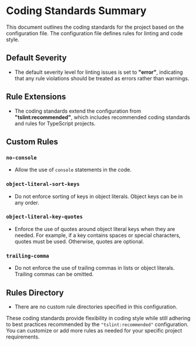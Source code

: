 # Coding Standards Summary

This document outlines the coding standards for the project based on the configuration file. The configuration file defines rules for linting and code style.

## Default Severity

- The default severity level for linting issues is set to **"error"**, indicating that any rule violations should be treated as errors rather than warnings.

## Rule Extensions

- The coding standards extend the configuration from **"tslint:recommended"**, which includes recommended coding standards and rules for TypeScript projects.

## Custom Rules

### `no-console`

- Allow the use of `console` statements in the code.

### `object-literal-sort-keys`

- Do not enforce sorting of keys in object literals. Object keys can be in any order.

### `object-literal-key-quotes`

- Enforce the use of quotes around object literal keys when they are needed. For example, if a key contains spaces or special characters, quotes must be used. Otherwise, quotes are optional.

### `trailing-comma`

- Do not enforce the use of trailing commas in lists or object literals. Trailing commas can be omitted.

## Rules Directory

- There are no custom rule directories specified in this configuration.

These coding standards provide flexibility in coding style while still adhering to best practices recommended by the `"tslint:recommended"` configuration. You can customize or add more rules as needed for your specific project requirements.

